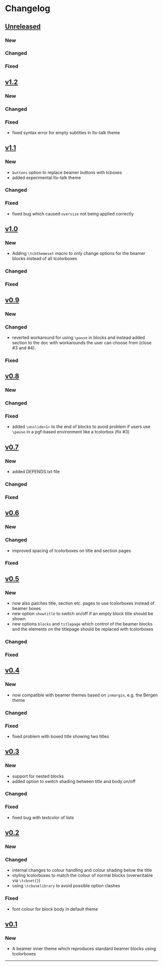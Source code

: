 # Changelog

## [Unreleased]

### New

### Changed

### Fixed


## [v1.2]

### New

### Changed

### Fixed

- fixed syntax error for empty subtitles in ltx-talk theme

## [v1.1]

### New

- `buttons` option to replace beamer buttons with tcboxes
- added experimental ltx-talk theme

### Changed

### Fixed

- fixed bug which caused `oversize` not being applied correctly


## [v1.0]

### New

- Adding `\tcbthemeset` macro to only change options for the beamer blocks instead of all tcolorboxes

### Changed

### Fixed


## [v0.9]

### New

### Changed

- reverted workaround for using `\pause` in blocks and instead added section to the doc with workarounds the user can choose from (close #3 and #4). 

### Fixed

## [v0.8]

### New

### Changed

### Fixed

- added `\onslide<1>` to the end of blocks to avoid problem if users use `\pause` in a pgf-based environment like a tcolorbox (fix #3)

## [v0.7]

### New

- added DEPENDS.txt file

### Changed

### Fixed

## [v0.6]

### New

### Changed

- improved spacing of tcolorboxes on title and section pages

### Fixed

## [v0.5]

### New

- now also patches title, section etc. pages to use tcolorboxes instead of beamer boxes
- new option `showtitle` to switch on/off if an empty block title should be shown
- new options `blocks` and `titlepage` which control of the beamer blocks and the elements on the titlepage should be replaced with tcolorboxes

### Changed

### Fixed

## [v0.4]

### New

- now compatible with beamer themes based on `inmargin`, e.g. the Bergen theme

### Changed

### Fixed

- fixed problem with boxed title showing two titles

## [v0.3]

### New

- support for nested blocks
- added option to switch shading between title and body on/off

### Changed

### Fixed

- fixed bug with textcolor of lists

## [v0.2]

### New

### Changed

- internal changes to colour handling and colour shading below the title
- styling tcolorboxes to match the colour of normal blocks (overwritable via `\tcbset{}`)
- using `\tcbuselibrary` to avoid possible option clashes

### Fixed

- font colour for block body in default theme

## [v0.1]

### New

- A beamer inner theme which reproduces standard beamer blocks using tcolorboxes

------

[Unreleased]: https://github.com/samcarter/beamertheme-tcolorbox/compare/v1.2...HEAD
[v1.2]: https://github.com/samcarter/beamertheme-tcolorbox/compare/v1.1...v1.2
[v1.1]: https://github.com/samcarter/beamertheme-tcolorbox/compare/v1.0...v1.1
[v1.0]: https://github.com/samcarter/beamertheme-tcolorbox/compare/v0.9...v1.0
[v0.9]: https://github.com/samcarter/beamertheme-tcolorbox/compare/v0.8...v0.9
[v0.8]: https://github.com/samcarter/beamertheme-tcolorbox/compare/v0.7...v0.8
[v0.7]: https://github.com/samcarter/beamertheme-tcolorbox/compare/v0.6...v0.7
[v0.6]: https://github.com/samcarter/beamertheme-tcolorbox/compare/v0.5...v0.6
[v0.5]: https://github.com/samcarter/beamertheme-tcolorbox/compare/v0.4...v0.5
[v0.4]: https://github.com/samcarter/beamertheme-tcolorbox/compare/v0.3...v0.4
[v0.3]: https://github.com/samcarter/beamertheme-tcolorbox/compare/v0.2...v0.3
[v0.2]: https://github.com/samcarter/beamertheme-tcolorbox/compare/v0.1...v0.2
[v0.1]: https://github.com/samcarter/beamertheme-tcolorbox/compare/v0.0...v0.1
